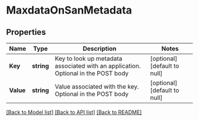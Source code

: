 # MaxdataOnSanMetadata

## Properties
Name | Type | Description | Notes
------------ | ------------- | ------------- | -------------
**Key** | **string** | Key to look up metadata associated with an application. Optional in the POST body | [optional] [default to null]
**Value** | **string** | Value associated with the key. Optional in the POST body | [optional] [default to null]

[[Back to Model list]](../README.md#documentation-for-models) [[Back to API list]](../README.md#documentation-for-api-endpoints) [[Back to README]](../README.md)


